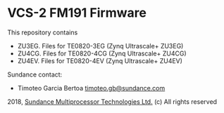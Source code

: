 # VCS-2 FM191 Firmware

This repository contains 

* ZU3EG. Files for TE0820-3EG (Zynq Ultrascale+ ZU3EG) 
* ZU4CG. Files for TE0820-4CG (Zynq Ultrascale+ ZU4CG) 
* ZU4EV. Files for TE0820-4EV (Zynq Ultrascale+ ZU4EV) 

Sundance contact: 
* Timoteo Garcia Bertoa timoteo.gb@sundance.com

2018, [Sundance Multiprocessor Technologies Ltd.](http://www.sundance.technology/) (c) All rights reserved
